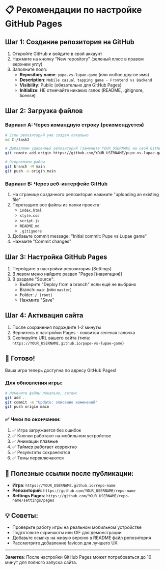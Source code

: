 # 📋 Рекомендации по настройке GitHub Pages

## Шаг 1: Создание репозитория на GitHub

1. Откройте GitHub и войдите в свой аккаунт
2. Нажмите на кнопку "New repository" (зеленый плюс в правом верхнем углу)
3. Заполните поля:
   - **Repository name**: `pupe-vs-lupae-game` (или любое другое имя)
   - **Description**: `Mobile casual tapping game - Frontend vs Backend`
   - **Visibility**: Public (обязательно для GitHub Pages)
   - **Initialize**: НЕ отмечайте никаких галок (README, .gitignore, license)

## Шаг 2: Загрузка файлов

### Вариант A: Через командную строку (рекомендуется)

```bash
# Если репозиторий уже создан локально
cd C:/task2

# Добавляем удаленный репозиторий (замените YOUR_USERNAME на свой GitHub username)
git remote add origin https://github.com/YOUR_USERNAME/pupe-vs-lupae-game.git

# Отправляем файлы
git branch -M main
git push -u origin main
```

### Вариант B: Через веб-интерфейс GitHub

1. На странице созданного репозитория нажмите "uploading an existing file"
2. Перетащите все файлы из папки проекта:
   - `index.html`
   - `style.css`
   - `script.js`
   - `README.md`
   - `.gitignore`
3. Добавьте commit message: "Initial commit: Pupe vs Lupae game"
4. Нажмите "Commit changes"

## Шаг 3: Настройка GitHub Pages

1. Перейдите в настройки репозитория (Settings)
2. В левом меню найдите раздел "Pages [(навигация)]
3. В разделе "Source":
   - Выберите "Deploy from a branch" если ещё не выбрано
   - Branch: `main` (или `master`)
   - Folder: `/ (root)`
   - Нажмите "Save"

## Шаг 4: Активация сайта

1. После сохранения подождите 1-2 минуты
2. Вернитесь в настройки Pages - появится зеленая галочка
3. Скопируйте URL вашего сайта (типа: `https://YOUR_USERNAME.github.io/pupe-vs-lupae-game`)

## 🎉 Готово!

Ваша игра теперь доступна по адресу GitHub Pages!

### Для обновления игры:

```bash
# Измените файлы локально, затем:
git add .
git commit -m "Update: описание изменений"
git push origin main
```

### ✅ Чеки по окончании:

1. ✅ Игра загружается без ошибок
2. ✅ Кнопки работают на мобильном устройстве
3. ✅ Анимации плавные
4. ✅ Таймер работает корректно
5. ✅ Результаты сохраняются
6. ✅ Темы переключаются

## 🔧 Полезные ссылки после публикации:

- **Игра**: `https://YOUR_USERNAME.github.io/repo-name`
- **Репозиторий**: `https://github.com/YOUR_USERNAME/repo-name`
- **Settings Pages**: `https://github.com/YOUR_USERNAME/repo-name/settings/pages`

## 💡 Советы:

- Проверьте работу игры на реальном мобильном устройстве
- Подготовьте скриншоты или GIF для демонстрации
- Добавьте ссылку на живую версию в README файл репозитория
- Рассмотрите добавление favicon для лучшего UX

---

**Заметка**: После настройки GitHub Pages может потребоваться до 10 минут для полного запуска сайта.
